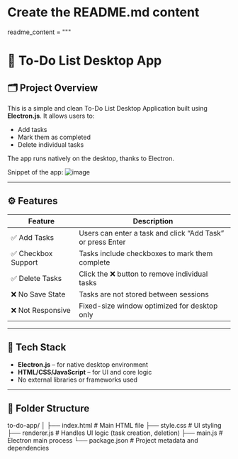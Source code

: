 # Create the README.md content
readme_content = """
# 📝 To-Do List Desktop App

## 🗂️ Project Overview
This is a simple and clean To-Do List Desktop Application built using **Electron.js**. It allows users to:
- Add tasks
- Mark them as completed
- Delete individual tasks

The app runs natively on the desktop, thanks to Electron.

Snippet of the app:
![image](https://github.com/user-attachments/assets/1c955a3e-8ddc-4841-9b58-c6ae8aa5313a)


---

## ⚙️ Features

| Feature            | Description                                        |
|--------------------|----------------------------------------------------|
| ✅ Add Tasks        | Users can enter a task and click “Add Task” or press Enter |
| ✅ Checkbox Support | Tasks include checkboxes to mark them complete     |
| ✅ Delete Tasks     | Click the ❌ button to remove individual tasks      |
| ❌ No Save State    | Tasks are not stored between sessions              |
| ❌ Not Responsive   | Fixed-size window optimized for desktop only       |

---

## 🧱 Tech Stack

- **Electron.js** – for native desktop environment
- **HTML/CSS/JavaScript** – for UI and core logic
- No external libraries or frameworks used

---

## 📁 Folder Structure

to-do-app/
│
├── index.html        # Main HTML file
├── style.css         # UI styling
├── renderer.js       # Handles UI logic (task creation, deletion)
├── main.js           # Electron main process
└── package.json      # Project metadata and dependencies
